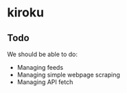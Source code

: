 # kiroku

## Todo
We should be able to do:
   - Managing feeds
   - Managing simple webpage scraping
   - Managing API fetch
